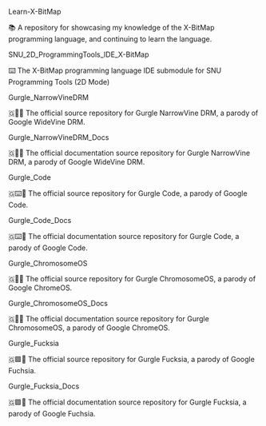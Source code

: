 
Learn-X-BitMap

📚️ A repository for showcasing my knowledge of the X-BitMap programming language, and continuing to learn the language. 

SNU_2D_ProgrammingTools_IDE_X-BitMap

⌨️ The X-BitMap programming language IDE submodule for SNU Programming Tools (2D Mode)

Gurgle_NarrowVineDRM

🇬🔐️💾️ The official source repository for Gurgle NarrowVine DRM, a parody of Google WideVine DRM.

Gurgle_NarrowVineDRM_Docs

🇬🔐️📖️ The official documentation source repository for Gurgle NarrowVine DRM, a parody of Google WideVine DRM.

Gurgle_Code

🇬⌨️💾️ The official source repository for Gurgle Code, a parody of Google Code.

Gurgle_Code_Docs

🇬⌨️📖️ The official documentation source repository for Gurgle Code, a parody of Google Code.

Gurgle_ChromosomeOS

🇬🔴️💾️ The official source repository for Gurgle ChromosomeOS, a parody of Google ChromeOS.

Gurgle_ChromosomeOS_Docs

🇬🔴️📖️ The official documentation source repository for Gurgle ChromosomeOS, a parody of Google ChromeOS.

Gurgle_Fucksia

🇬🟪️💾️ The official source repository for Gurgle Fucksia, a parody of Google Fuchsia.

Gurgle_Fucksia_Docs

🇬🟪️📖️ The official documentation source repository for Gurgle Fucksia, a parody of Google Fuchsia.

